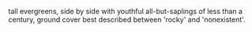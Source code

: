 tall evergreens, side by side with youthful all-but-saplings of less than a century, ground cover best described between 'rocky' and 'nonexistent'.
